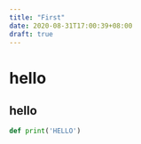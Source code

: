 ```yaml
---
title: "First"
date: 2020-08-31T17:00:39+08:00
draft: true
---
```


# hello
## hello

```python
def print('HELLO')
```

